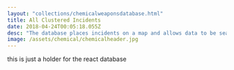 ```yaml
---
layout: "collections/chemicalweaponsdatabase.html"
title: All Clustered Incidents
date: 2018-04-24T00:05:18.055Z
desc: "The database places incidents on a map and allows data to be searched by incidents, keyword, and related video content.  Continual updates of observations and incidents are planned, as well as inclusion of data from additional sources and publishing platforms"
image: /assets/chemical/chemicalheader.jpg
---
```


this is just a holder for the react database
